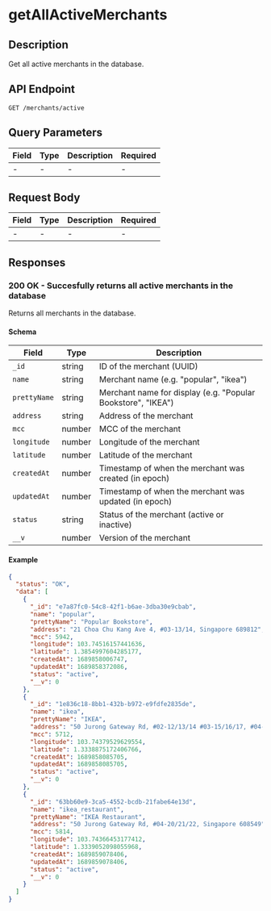 # getAllActiveMerchants

## Description

Get all active merchants in the database.

## API Endpoint

`GET /merchants/active`

## Query Parameters

| Field | Type | Description | Required |
| ----- | ---- | ----------- | -------- |
| -     | -    | -           | -        |

## Request Body

| Field | Type | Description | Required |
| ----- | ---- | ----------- | -------- |
| -     | -    | -           | -        |

## Responses

### 200 OK - Succesfully returns all active merchants in the database

Returns all merchants in the database.

#### Schema

| Field        | Type   | Description                                                  |
| ------------ | ------ | ------------------------------------------------------------ |
| `_id`        | string | ID of the merchant (UUID)                                    |
| `name`       | string | Merchant name (e.g. "popular", "ikea")                       |
| `prettyName` | string | Merchant name for display (e.g. "Popular Bookstore", "IKEA") |
| `address`    | string | Address of the merchant                                      |
| `mcc`        | number | MCC of the merchant                                          |
| `longitude`  | number | Longitude of the merchant                                    |
| `latitude`   | number | Latitude of the merchant                                     |
| `createdAt`  | number | Timestamp of when the merchant was created (in epoch)        |
| `updatedAt`  | number | Timestamp of when the merchant was updated (in epoch)        |
| `status`     | string | Status of the merchant (active or inactive)                  |
| `__v`        | number | Version of the merchant                                      |

#### Example

```json
{
  "status": "OK",
  "data": [
    {
      "_id": "e7a87fc0-54c8-42f1-b6ae-3dba30e9cbab",
      "name": "popular",
      "prettyName": "Popular Bookstore",
      "address": "21 Choa Chu Kang Ave 4, #03-13/14, Singapore 689812",
      "mcc": 5942,
      "longitude": 103.74516157441636,
      "latitude": 1.3854997604285177,
      "createdAt": 1689858006747,
      "updatedAt": 1689858372086,
      "status": "active",
      "__v": 0
    },
    {
      "_id": "1e836c18-8bb1-432b-b972-e9fdfe2835de",
      "name": "ikea",
      "prettyName": "IKEA",
      "address": "50 Jurong Gateway Rd, #02-12/13/14 #03-15/16/17, #04-20/21/22, Singapore 608549",
      "mcc": 5712,
      "longitude": 103.74379529629554,
      "latitude": 1.3338875172406766,
      "createdAt": 1689858085705,
      "updatedAt": 1689858085705,
      "status": "active",
      "__v": 0
    },
    {
      "_id": "63bb60e9-3ca5-4552-bcdb-21fabe64e13d",
      "name": "ikea_restaurant",
      "prettyName": "IKEA Restaurant",
      "address": "50 Jurong Gateway Rd, #04-20/21/22, Singapore 608549",
      "mcc": 5814,
      "longitude": 103.74366453177412,
      "latitude": 1.3339052098055968,
      "createdAt": 1689859078406,
      "updatedAt": 1689859078406,
      "status": "active",
      "__v": 0
    }
  ]
}
```
